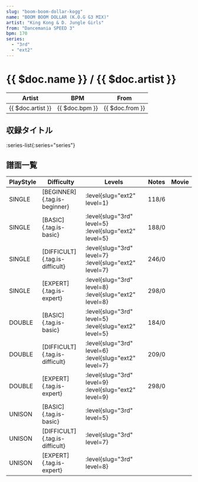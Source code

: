 ```yaml
---
slug: "boom-boom-dollar-kogg"
name: "BOOM BOOM DOLLAR (K.O.G G3 MIX)"
artist: "King Kong & D. Jungle Girls"
from: "Dancemania SPEED 3"
bpm: 170
series:
  - "3rd"
  - "ext2"
---
```


# {{ $doc.name }} / {{ $doc.artist }}

|Artist|BPM|From|
|------|---|----|
|{{ $doc.artist }}|{{ $doc.bpm }}|{{ $doc.from }}|

## 収録タイトル

:series-list{:series="series"}

## 譜面一覧

|PlayStyle|Difficulty|Levels|Notes|Movie|
|---------|----------|------|-----|-----|
|SINGLE|[BEGINNER]{.tag.is-beginner}|:level{slug="ext2" level=1}|118/6||
|SINGLE|[BASIC]{.tag.is-basic}|:level{slug="3rd" level=5} :level{slug="ext2" level=5}|188/0||
|SINGLE|[DIFFICULT]{.tag.is-difficult}|:level{slug="3rd" level=7} :level{slug="ext2" level=7}|246/0||
|SINGLE|[EXPERT]{.tag.is-expert}|:level{slug="3rd" level=8} :level{slug="ext2" level=8}|298/0||
|DOUBLE|[BASIC]{.tag.is-basic}|:level{slug="3rd" level=5} :level{slug="ext2" level=5}|184/0||
|DOUBLE|[DIFFICULT]{.tag.is-difficult}|:level{slug="3rd" level=6} :level{slug="ext2" level=7}|209/0||
|DOUBLE|[EXPERT]{.tag.is-expert}|:level{slug="3rd" level=9} :level{slug="ext2" level=9}|298/0||
|UNISON|[BASIC]{.tag.is-basic}|:level{slug="3rd" level=5}|||
|UNISON|[DIFFICULT]{.tag.is-difficult}|:level{slug="3rd" level=7}|||
|UNISON|[EXPERT]{.tag.is-expert}|:level{slug="3rd" level=8}|||
